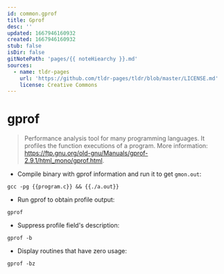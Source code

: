 ```yaml
---
id: common.gprof
title: Gprof
desc: ''
updated: 1667946160932
created: 1667946160932
stub: false
isDir: false
gitNotePath: 'pages/{{ noteHiearchy }}.md'
sources:
  - name: tldr-pages
    url: 'https://github.com/tldr-pages/tldr/blob/master/LICENSE.md'
    license: Creative Commons
---
```

# gprof

> Performance analysis tool for many programming languages.
> It profiles the function executions of a program.
> More information: <https://ftp.gnu.org/old-gnu/Manuals/gprof-2.9.1/html_mono/gprof.html>.

- Compile binary with gprof information and run it to get `gmon.out`:

`gcc -pg {{program.c}} && {{./a.out}}`

- Run gprof to obtain profile output:

`gprof`

- Suppress profile field's description:

`gprof -b`

- Display routines that have zero usage:

`gprof -bz`

